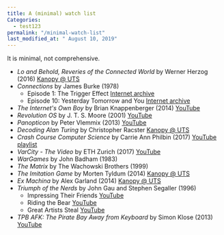 ```yaml
---
title: A (minimal) watch list
Categories:
  - test123
permalink: "/minimal-watch-list"
last_modified_at: " August 10, 2019"
---
```


It is minimal, not comprehensive.

* *Lo and Behold, Reveries of the Connected World* by Werner Herzog (2016) [Kanopy @ UTS](https://uts.kanopy.com/video/lo-and-behold-reveries-connected-world)
* *Connections* by James Burke (1978)
  * Episode 1: The Trigger Effect [Internet archive](https://archive.org/details/james-burke-connections_s01e01)
  * Episode 10: Yesterday Tomorrow and You [Internet archive](https://archive.org/details/james-burke-connections_s01e10)
* *The Internet's Own Boy* by Brian Knappenberger (2014) [YouTube](https://youtu.be/M85UvH0TRPc)
* *Revolution OS* by J. T. S. Moore (2001) [YouTube](https://youtu.be/4vW62KqKJ5A)
* *Panopticon* by Peter Vlemmix (2013) [YouTube](https://youtu.be/FUyB0Tsj6jE)
* *Decoding Alan Turing* by Christopher Racster [Kanopy @ UTS](https://uts.kanopy.com/video/decoding-alan-turing)
* *Crash Course Computer Science* by Carrie Ann Philbin (2017) [YouTube playlist](https://www.youtube.com/playlist?list=PLME-KWdxI8dcaHSzzRsNuOLXtM2Ep_C7a)
* *VarCity - The Video* by ETH Zurich (2017) [YouTube](https://youtu.be/6pjEs84DR6Q)
* *WarGames* by John Badham (1983)
* *The Matrix* by The Wachowski Brothers (1999)
* *The Imitation Game* by Morten Tyldum (2014) [Kanopy @ UTS](https://uts.kanopy.com/video/imitation-game)
* *Ex Machina* by Alex Garland (2014) [Kanopy @ UTS](https://uts.kanopy.com/video/ex-machina)
* *Triumph of the Nerds* by John Gau and Stephen Segaller (1996)
  * Impressing Their Friends [YouTube](https://youtu.be/sX5g0kidk3Y)
  * Riding the Bear [YouTube](https://youtu.be/EiffgiRAYUI)
  * Great Artists Steal [YouTube](https://youtu.be/ZFUsYXZSMqs)
* *TPB AFK: The Pirate Bay Away from Keyboard* by Simon Klose (2013) [YouTube](https://youtu.be/eTOKXCEwo_8)
